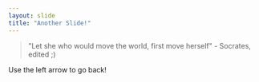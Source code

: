 ```yaml
---
layout: slide
title: "Another Slide!"
---
```

> "Let she who would move the world, first move herself" - Socrates, edited ;)

Use the left arrow to go back!
